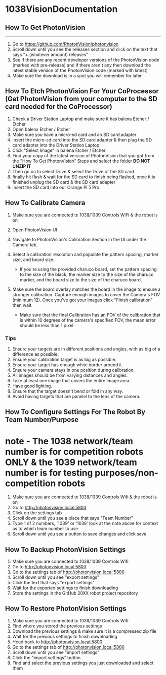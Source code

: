 
# 1038VisionDocumentation

## How To Get PhotonVision

  --------------------------

  1) Go to <https://github.com/PhotonVision/photonvision>
  2) Scroll down until you see the releases section and click on the text that says "+ (whatever amount) releases"
  3) See if there are any recent developer versions of the PhotonVision code (marked with pre-release) and if there aren't any then download the latest stable version of the PhotonVision code (marked with latest)
  4) Make sure the download is in a spot you will remember for later

## How To Etch PhotonVision For Your CoProcessor (Get PhotonVision from your computer to the SD card needed for the CoProcessor)

  1) Check a Driver Station Laptop and make sure it has balena Etcher / Etcher
  2) Open balena Etcher / Etcher
  3) Make sure you have a micro-sd card and an SD card adapter
  4) insert the micro-sd card into the SD card adapter & then plug the SD card adapter into the Driver Station Laptop
  5) Click "Select Image" in balena Etcher / Etcher
  6) Find your copy of the latest version of PhotonVision that you got from the "How To Get PhotonVision" Steps and select the folder **DO NOT UNZIP IT**
  7) Then go on to select Drive & select the Drive of the SD card
  8) finally hit flash & wait for the SD card to finish being flashed, once it is finished unplug the SD card & the SD card adapter
  9) insert the SD card into our Orange Pi 5 Pro

## How To Calibrate Camera

  1) Make sure you are connected to 1038/1039 Controls WiFi & the robot is on
  2) Open PhotonVision UI
  3) Navigate to PhotonVision's Calibration Section in the UI under the Camera tab.
  4) Select a calibration resolution and populate the pattern spacing, marker size, and board size.

        - If you're using the provided charuco board, set the pattern spacing to the size of the black, the marker size to the size of the charuco marker, and the board size to the size of the charuco board.

  5) Make sure the board overlay matches the board in the image to ensure a stronger calibration. Capture enough images to cover the Camera's FOV (minimum 12). Once you've got your images click "Finish calibration" then wait.

        - Make sure that the final Calibration has an FOV of the calibration that is within 10 degrees of the camera's specified FOV, the mean error should be less than 1 pixel.

### Tips

  1) Ensure your targets are in different positions and angles, with as big of a difference as possible.
  2) Ensure your calibration target is as big as possible.
  3) Ensure your target has enough white border around it.
  4) Ensure your camera stays in one position during calibration.
  5) All images should be from varying distances and angles.
  6) Take at least one image that covers the entire image area.
  7) Have good lighting.
  8) Ensure that the target doesn't bend or fold in any way.
  9) Avoid having targets that are parallel to the lens of the camera.

## How To Configure Settings For The Robot By Team Number/Purpose

# note - The 1038 network/team number is for competition robots ONLY & the 1039 network/team number is for testing purposes/non-competition robots

  1) Make sure you are connected to 1038/1039 Controls Wifi & the robot is on
  2) Go to <http://photonvision.local:5800>
  3) Click on the settings tab
  4) Scroll down until you see a place that says "Team Number"
  5) Type 1 of 2 numbers, '1039' or '1038' look at the note above for context as to which team number to use
  6) Scroll down until you see a button to save changes and click save

## How To Backup PhotonVision Settings

  1) Make sure you are connected to 1038/1039 Controls Wifi
  2) Go to <http://photonvision.local:5800>
  3) Go to the settings tab of <http://photonvision.local:5800>
  4) Scroll down until you see "export settings"
  5) Click the text that says "export settings"
  6) Wait for the exported settings to finish downloading
  7) Store the settings in the GitHub 20XX robot project repository

## How To Restore PhotonVision Settings

  1) Make sure you are connected to 1038/1039 Controls Wifi
  2) Find where you stored the previous settings
  3) Download the previous settings & make sure it is a compressed zip file
  4) Wait for the previous settings to finish downloading
  5) Head back to <http://photonvision.local:5800>
  6) Go to the settings tab of <http://photonvision.local:5800>
  7) Scroll down until you see "import settings"
  8) Click the "import settings" button
  9) Find and select the previous settings you just downloaded and select them
